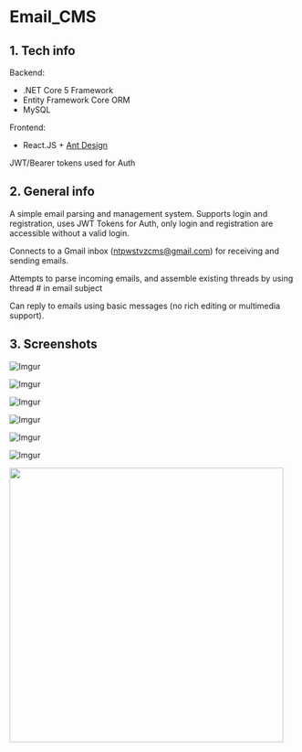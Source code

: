 # Email_CMS

## 1. Tech info
Backend:
* .NET Core 5 Framework
* Entity Framework Core ORM
* MySQL 

Frontend:
* React.JS + [Ant Design](https://ant.design/components/overview/)

JWT/Bearer tokens used for Auth

## 2. General info
A simple email parsing and management system. Supports login and registration, uses JWT Tokens for Auth, only login and registration are accessible without a valid login.

Connects to a Gmail inbox (ntpwstvzcms@gmail.com) for receiving and sending emails.

Attempts to parse incoming emails, and assemble existing threads by using thread # in email subject

Can reply to emails using basic messages (no rich editing or multimedia support).

## 3. Screenshots
![Imgur](https://i.imgur.com/5FqVgaa.png)

![Imgur](https://i.imgur.com/7Bt3lNw.png)

![Imgur](https://i.imgur.com/n8X6ixS.png)

![Imgur](https://i.imgur.com/33M6bjA.png)

![Imgur](https://i.imgur.com/6ch6uzf.png)

![Imgur](https://i.imgur.com/aMDEYqC.png)

<img src="https://i.imgur.com/DcCUSXo.png" width="480px" />
